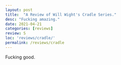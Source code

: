 ```yaml
---
layout: post
title:  "A Review of Will Wight's Cradle Series."
desc: "Fucking amazing."
date: 2021-04-21
categories: [reviews]
review: S
loc: 'reviews/cradle/'
permalink: /reviews/cradle
---
```


Fucking good.
